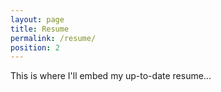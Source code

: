 ```yaml
---
layout: page
title: Resume
permalink: /resume/
position: 2
---
```


This is where I'll embed my up-to-date resume...